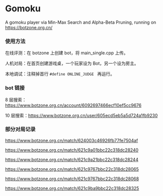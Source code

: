 # Gomoku
A gomoku player via Min-Max Search and Alpha-Beta Pruning, running on https://botzone.org.cn/

### 使用方法
在线评测：在 botzone 上创建 bot，将 main_single.cpp 上传。

人机对局：在首页创建游戏桌，一个玩家设为 Bot，另一个设为房主。

本地调试：注释掉首行 ```#define ONLINE_JUDGE ``` 再运行。

### bot 链接
8 层搜索：https://www.botzone.org.cn/account/6092697466ecf10ef5cc9676

10 层搜索：https://www.botzone.org.cn/user/605ecd5eb5a5d724a1fb9230


### 部分对局记录
https://www.botzone.org.cn/match/624003c46926fb77fe7504af

https://www.botzone.org.cn/match/621c9a01bbc22c318dc28240

https://www.botzone.org.cn/match/621c9a21bbc22c318dc28244

https://www.botzone.org.cn/match/621c9767bbc22c318dc28065

https://www.botzone.org.cn/match/621c9767bbc22c318dc28068

https://www.botzone.org.cn/match/621c9ba9bbc22c318dc28325

